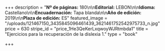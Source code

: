 +++
description = "**Nº de páginas:** 180\n\n**Editorial:** LEBON\n\n**Idioma:** Castellano\n\n**Encuadernación:** Tapa blanda\n\n**Año de edición:** 2019\n\n**Plaza de edición:** ES"
featured_image = "/uploads/121467150_3435845096461439_3621461752542975733_n.jpg"
price = 630
stripe_id = "price_1He3QeKerLxqwoyWJRtmbda1"
title = "Ejercicios para la recuperación de la dislexia 1."
type = "book"

+++
